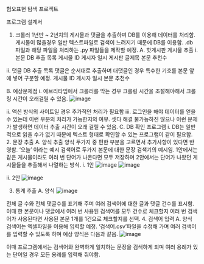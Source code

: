 혐오표현 탐색 프로젝트

프로그램 설계서

1.	크롤러
1년반 ~ 2년치의 게시물과 댓글을 추출하며 DB를 이용해 데이터를 처리함.
게시물이 많을경우 일반 텍스트파일로 검색이 느려지기 때문에 DB를 이용함.
.db 파일과 해당 파일을 처리하는 .py 파일들을 제작할 예정.
A.	핫게시판 게시물 추출
i.	본문 DB 추출 목록
게시물 ID	게시자	일시	게시판	글제목	본문	추천수

ii.	댓글 DB 추출 목록
댓글은 순서대로 추출하며 대댓글인 경우 특수한 기호를 본문 앞에 넣어 구분할 예정.
게시물 ID	게시자	일시	본문	추천수

B.	예상문제점
i.	에브리타임에서 크롤러를 막는 경우 크롤링 시간을 조절해야해서 크롤링 시간이 오래걸릴 수 있음.
 ![image](https://github.com/Cappuccinomild/EveryTime/assets/33108600/8bf0232f-357a-4302-9ee3-f403d9daa353)

ii.	액션 방식의 사이트일 경우 추가적인 처리가 필요함
iii.	로그인을 해야 데이터를 얻을 수 있는데 이런 부분의 처리가 가능한지의 여부.
셋다 해결 불가능하진 않으나 이런 문제가 발생하면 데이터 추출 시간이 오래 걸릴 수 있음.
C.	DB 확인 프로그램
i.	DB는 일반적으로 읽을 수가 없기 때문에 텍스트 형태로 확인할 수 있는 프로그램이 같이 필요함.
2.	문장 추출
A.	양식
추출 양식 두가지 중 편한 부분을 고르면서 추가사항이 있다면 반영함.
‘오늘’ 이라는 예시 검색어로 두가지 본문에 대한 문장 검색기의 예시임.
1안에서는 같은 게시물이라도 여러 번 단어가 나온다면 모두 저장하며
2안에서는 단어가 나왔던 게시물들을 추출해서 나열하는 방식.
i.	1안
  ![image](https://github.com/Cappuccinomild/EveryTime/assets/33108600/bc1e7331-4cf6-4574-b4ea-d0c0bafdfa52)
![image](https://github.com/Cappuccinomild/EveryTime/assets/33108600/50f9a061-5988-41c3-80bd-b962700965fc)

ii.	2안
 ![image](https://github.com/Cappuccinomild/EveryTime/assets/33108600/3da7a1f8-c4ae-4497-aeaf-dbf679988ef5)


3.	통계 추출
A.	양식
 ![image](https://github.com/Cappuccinomild/EveryTime/assets/33108600/e783b007-b8a3-41a1-9691-25900b27c363)

전체 글 수와 전체 댓글수를 표기해 주며 여러 검색어에 대한 글과 댓글 건수를 표시함.
이때 한 본문이나 댓글에서 여러 번 사용된 검색어를 모두 건수로 체크할지 여러 번 검색어가 사용된다면 사용된 본문 1개를 1건으로 체크할지를 선택.
4.	검색어 입력
A.	양식
검색어는 엑셀파일을 이용해 입력할 예정. ‘검색어.csv’파일을 수정해 가며 여러 검색어를 입력할 수 있도록 하며 예상 양식은 다음과 같음. 
 ![image](https://github.com/Cappuccinomild/EveryTime/assets/33108600/2eac2b8a-ec77-48a3-8611-4636b020c27d)

이때 프로그램에서는 검색어와 완벽하게 일치하는 문장을 검색하게 되며 여러 용례가 있는 단어일 경우 모든 용례를 입력해 줘야함.

